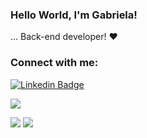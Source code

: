 ### Hello World, I'm Gabriela!


... Back-end developer! :heart:


### Connect with me:

[![Linkedin Badge](https://img.shields.io/badge/-LinkedIn-blue?style=flat-square&logo=Linkedin&logoColor=white&link=gabriela-braun/)](https://www.linkedin.com/in/gabriela-braun/)

<img src="https://github-readme-stats.vercel.app/api/top-langs/?username=gabrielaBraun">

<img src="https://img.shields.io/badge/PostgreSQL-316192?style=for-the-badge&logo=postgresql&logoColor=white"> <img src="https://img.shields.io/badge/Node.js-339933?style=for-the-badge&logo=nodedotjs&logoColor=white">  
